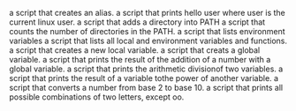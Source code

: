 a script that creates an alias.
a script that prints hello user where user is the current linux user.
 a script that adds a directory into PATH
a script that counts the number of directories in the PATH.
a script that lists environment variables
a script that lists all local and environment variables and functions.
a script that creates a new local variable.
a script that creats a global variable.
a script that prints the result of the addition of a number with a global variable.
a script that prints the arithmetic divisionof two variables.
a script that prints the result of a variable tothe power of another variable.
a script that converts a number from base 2 to base 10.
a script that prints all possible combinations of two letters, except oo.
